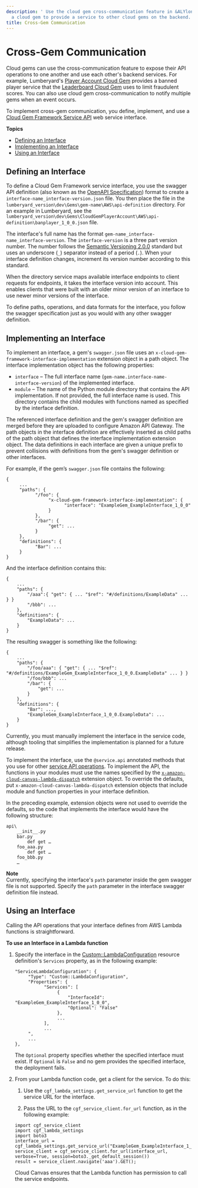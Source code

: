 ```yaml
---
description: ' Use the cloud gem cross-communication feature in &ALYlong; to enable
  a cloud gem to provide a service to other cloud gems on the backend. '
title: Cross-Gem Communication
---
```

# Cross\-Gem Communication<a name="cloud-canvas-cgf-service-api-cross-gem-communication"></a>

Cloud gems can use the cross\-communication feature to expose their API operations to one another and use each other's backend services\. For example, Lumberyard's [Player Account Cloud Gem](/docs/userguide/gems/cloud-canvas/player-account.md) provides a banned player service that the [Leaderboard Cloud Gem](/docs/userguide/gems/cloud-canvas/leaderboard.md) uses to limit fraudulent scores\. You can also use cloud gem cross\-communication to notify multiple gems when an event occurs\.

To implement cross\-gem communication, you define, implement, and use a [Cloud Gem Framework Service API](/docs/userguide/gems/cloud-canvas/cgf-service-api.md) web service interface\.

**Topics**
+ [Defining an Interface](#cloud-canvas-cgf-service-api-cross-gem-communication-defining-an-interface)
+ [Implementing an Interface](#cloud-canvas-cgf-service-api-cross-gem-communication-implementing-an-interface)
+ [Using an Interface](#cloud-canvas-cgf-service-api-cross-gem-communication-using-an-interface)

## Defining an Interface<a name="cloud-canvas-cgf-service-api-cross-gem-communication-defining-an-interface"></a>

To define a Cloud Gem Framework service interface, you use the swagger API definition \(also known as the [OpenAPI Specification](https://en.wikipedia.org/wiki/OpenAPI_Specification)\) format to create a `interface-name_interface-version.json` file\. You then place the file in the `lumberyard_version\dev\Gems\gem-name\AWS\api-definition` directory\. For an example in Lumberyard, see the `lumberyard_version\dev\Gems\CloudGemPlayerAccount\AWS\api-definition\banplayer_1_0_0.json` file\.

The interface's full name has the format `gem-name_interface-name_interface-version`\. The `interface-version` is a three part version number\. The number follows the [Semantic Versioning 2\.0\.0](http://semver.org/) standard but uses an underscore \(`_`\) separator instead of a period \(`.`\)\. When your interface definition changes, increment its version number according to this standard\.

When the directory service maps available interface endpoints to client requests for endpoints, it takes the interface version into account\. This enables clients that were built with an older minor version of an interface to use newer minor versions of the interface\.

To define paths, operations, and data formats for the interface, you follow the swagger specification just as you would with any other swagger definition\.

## Implementing an Interface<a name="cloud-canvas-cgf-service-api-cross-gem-communication-implementing-an-interface"></a>

To implement an interface, a gem's `swagger.json` file uses an `x-cloud-gem-framework-interface-implementation` extension object in a path object\. The interface implementation object has the following properties:
+ `interface` – The full interface name \(`gem-name.interface-name-interface-version`\) of the implemented interface\.
+ `module` – The name of the Python module directory that contains the API implementation\. If not provided, the full interface name is used\. This directory contains the child modules with functions named as specified by the interface definition\.

The referenced interface definition and the gem's swagger definition are merged before they are uploaded to configure Amazon API Gateway\. The path objects in the interface definition are effectively inserted as child paths of the path object that defines the interface implementation extension object\. The data definitions in each interface are given a unique prefix to prevent collisions with definitions from the gem's swagger definition or other interfaces\.

For example, if the gem’s `swagger.json` file contains the following:

```
{
     ...
     "paths": {
           "/foo": {
                "x-cloud-gem-framework-interface-implementation": {
                      "interface": "ExampleGem_ExampleInterface_1_0_0"
                }
           },
           "/bar": {
                "get": ...
           }
     },
     "definitions": {
           "Bar": ...
     }
}
```

And the interface definition contains this:

```
{
    ...
    "paths": {
        "/aaa":{ "get": { ... "$ref": "#/definitions/ExampleData" ... } }
        "/bbb": ...
    },
    "definitions": {
        "ExampleData": ...
    }
}
```

The resulting swagger is something like the following:

```
{
    ...
    "paths": {
        "/foo/aaa": { "get": { ... "$ref": "#/definitions/ExampleGem_ExampleInterface_1_0_0.ExampleData" ... } }
        "/foo/bbb": ...
        "/bar": {
            "get": ...
        }
    },
    "definitions": {
        "Bar": ...,
    	"ExampleGem_ExampleInterface_1_0_0.ExampleData": ...
    }
}
```

Currently, you must manually implement the interface in the service code, although tooling that simplifies the implementation is planned for a future release\.

To implement the interface, use the `@service.api` annotated methods that you use for other [service API operations](/docs/userguide/gems/cloud-canvas/cgf-service-api-operations.md#cloud-canvas-cgf-service-api-operations-request-execution)\. To implement the API, the functions in your modules must use the names specified by the [`x-amazon-cloud-canvas-lambda-dispatch`](/docs/userguide/gems/cloud-canvas/cgf-service-api-cgf-extension-object.md) extension object\. To override the defaults, put `x-amazon-cloud-canvas-lambda-dispatch` extension objects that include module and function properties in your interface definition\.

In the preceding example, extension objects were not used to override the defaults, so the code that implements the interface would have the following structure:

```
api\
    __init__.py
    bar.py
        def get …
    foo_aaa.py
        def get …
    foo_bbb.py
    …
```

**Note**  
Currently, specifying the interface's `path` parameter inside the gem swagger file is not supported\. Specify the `path` parameter in the interface swagger definition file instead\.

## Using an Interface<a name="cloud-canvas-cgf-service-api-cross-gem-communication-using-an-interface"></a>

Calling the API operations that your interface defines from AWS Lambda functions is straightforward\.

**To use an Interface in a Lambda function**

1. Specify the interface in the [Custom::LambdaConfiguration](/docs/userguide/gems/cloud-canvas/custom-resources.md#cloud-canvas-custom-resources-lambda-configuration) resource definition's `Services` property, as in the following example:

   ```
   "ServiceLambdaConfiguration": {
        "Type": "Custom::LambdaConfiguration",
        "Properties": {
              "Services": [
                   {
                       "InterfaceId": "ExampleGem_ExampleInterface_1_0_0",
                       "Optional": "False"
                   },
                   ...
              ],
              ...
        ",
        ...
   },
   ```

   The `Optional` property specifies whether the specified interface must exist\. If `Optional` is `False` and no gem provides the specified interface, the deployment fails\.

1. From your Lambda function code, get a client for the service\. To do this: 

   1. Use the `cgf_lambda_settings.get_service_url` function to get the service URL for the interface\. 

   1. Pass the URL to the `cgf_service_client.for_url` function, as in the following example:

   ```
   import cgf_service_client
   import cgf_lambda_settings
   import boto3
   interface_url = cgf_lambda_settings.get_service_url("ExampleGem_ExampleInterface_1_0_0")
   service_client = cgf_service_client.for_url(interface_url, verbose=True, session=boto3._get_default_session())
   result = service_client.navigate('aaa').GET();
   ```

   Cloud Canvas ensures that the Lambda function has permission to call the service endpoints\.